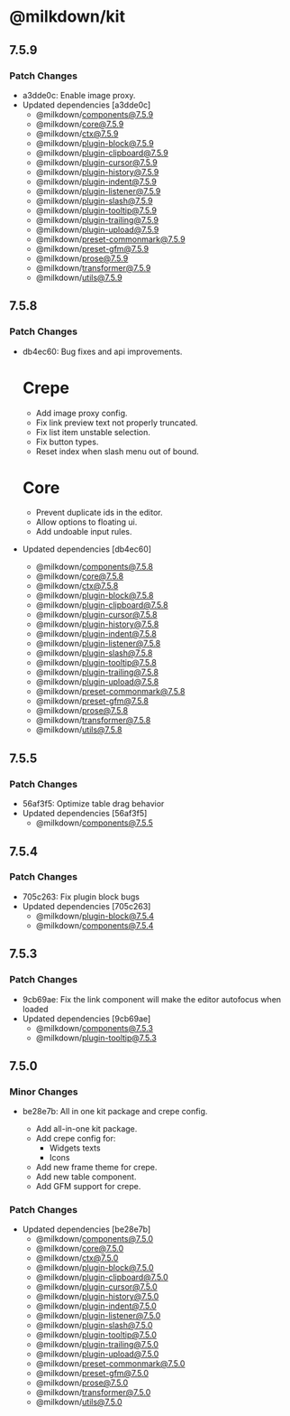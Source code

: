 # @milkdown/kit

## 7.5.9

### Patch Changes

- a3dde0c: Enable image proxy.
- Updated dependencies [a3dde0c]
  - @milkdown/components@7.5.9
  - @milkdown/core@7.5.9
  - @milkdown/ctx@7.5.9
  - @milkdown/plugin-block@7.5.9
  - @milkdown/plugin-clipboard@7.5.9
  - @milkdown/plugin-cursor@7.5.9
  - @milkdown/plugin-history@7.5.9
  - @milkdown/plugin-indent@7.5.9
  - @milkdown/plugin-listener@7.5.9
  - @milkdown/plugin-slash@7.5.9
  - @milkdown/plugin-tooltip@7.5.9
  - @milkdown/plugin-trailing@7.5.9
  - @milkdown/plugin-upload@7.5.9
  - @milkdown/preset-commonmark@7.5.9
  - @milkdown/preset-gfm@7.5.9
  - @milkdown/prose@7.5.9
  - @milkdown/transformer@7.5.9
  - @milkdown/utils@7.5.9

## 7.5.8

### Patch Changes

- db4ec60: Bug fixes and api improvements.

  # Crepe

  - Add image proxy config.
  - Fix link preview text not properly truncated.
  - Fix list item unstable selection.
  - Fix button types.
  - Reset index when slash menu out of bound.

  # Core

  - Prevent duplicate ids in the editor.
  - Allow options to floating ui.
  - Add undoable input rules.

- Updated dependencies [db4ec60]
  - @milkdown/components@7.5.8
  - @milkdown/core@7.5.8
  - @milkdown/ctx@7.5.8
  - @milkdown/plugin-block@7.5.8
  - @milkdown/plugin-clipboard@7.5.8
  - @milkdown/plugin-cursor@7.5.8
  - @milkdown/plugin-history@7.5.8
  - @milkdown/plugin-indent@7.5.8
  - @milkdown/plugin-listener@7.5.8
  - @milkdown/plugin-slash@7.5.8
  - @milkdown/plugin-tooltip@7.5.8
  - @milkdown/plugin-trailing@7.5.8
  - @milkdown/plugin-upload@7.5.8
  - @milkdown/preset-commonmark@7.5.8
  - @milkdown/preset-gfm@7.5.8
  - @milkdown/prose@7.5.8
  - @milkdown/transformer@7.5.8
  - @milkdown/utils@7.5.8

## 7.5.5

### Patch Changes

- 56af3f5: Optimize table drag behavior
- Updated dependencies [56af3f5]
  - @milkdown/components@7.5.5

## 7.5.4

### Patch Changes

- 705c263: Fix plugin block bugs
- Updated dependencies [705c263]
  - @milkdown/plugin-block@7.5.4
  - @milkdown/components@7.5.4

## 7.5.3

### Patch Changes

- 9cb69ae: Fix the link component will make the editor autofocus when loaded
- Updated dependencies [9cb69ae]
  - @milkdown/components@7.5.3
  - @milkdown/plugin-tooltip@7.5.3

## 7.5.0

### Minor Changes

- be28e7b: All in one kit package and crepe config.

  - Add all-in-one kit package.
  - Add crepe config for:
    - Widgets texts
    - Icons
  - Add new frame theme for crepe.
  - Add new table component.
  - Add GFM support for crepe.

### Patch Changes

- Updated dependencies [be28e7b]
  - @milkdown/components@7.5.0
  - @milkdown/core@7.5.0
  - @milkdown/ctx@7.5.0
  - @milkdown/plugin-block@7.5.0
  - @milkdown/plugin-clipboard@7.5.0
  - @milkdown/plugin-cursor@7.5.0
  - @milkdown/plugin-history@7.5.0
  - @milkdown/plugin-indent@7.5.0
  - @milkdown/plugin-listener@7.5.0
  - @milkdown/plugin-slash@7.5.0
  - @milkdown/plugin-tooltip@7.5.0
  - @milkdown/plugin-trailing@7.5.0
  - @milkdown/plugin-upload@7.5.0
  - @milkdown/preset-commonmark@7.5.0
  - @milkdown/preset-gfm@7.5.0
  - @milkdown/prose@7.5.0
  - @milkdown/transformer@7.5.0
  - @milkdown/utils@7.5.0
